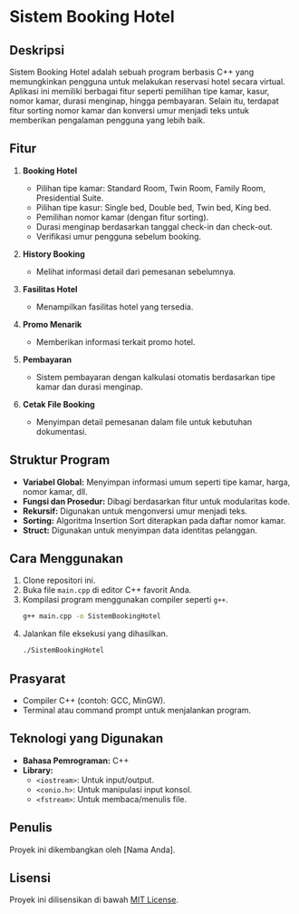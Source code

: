 
# Sistem Booking Hotel 

## Deskripsi
Sistem Booking Hotel adalah sebuah program berbasis C++ yang memungkinkan pengguna untuk melakukan reservasi hotel secara virtual. Aplikasi ini memiliki berbagai fitur seperti pemilihan tipe kamar, kasur, nomor kamar, durasi menginap, hingga pembayaran. Selain itu, terdapat fitur sorting nomor kamar dan konversi umur menjadi teks untuk memberikan pengalaman pengguna yang lebih baik.

## Fitur
1. **Booking Hotel**
   - Pilihan tipe kamar: Standard Room, Twin Room, Family Room, Presidential Suite.
   - Pilihan tipe kasur: Single bed, Double bed, Twin bed, King bed.
   - Pemilihan nomor kamar (dengan fitur sorting).
   - Durasi menginap berdasarkan tanggal check-in dan check-out.
   - Verifikasi umur pengguna sebelum booking.

2. **History Booking**
   - Melihat informasi detail dari pemesanan sebelumnya.

3. **Fasilitas Hotel**
   - Menampilkan fasilitas hotel yang tersedia.

4. **Promo Menarik**
   - Memberikan informasi terkait promo hotel.

5. **Pembayaran**
   - Sistem pembayaran dengan kalkulasi otomatis berdasarkan tipe kamar dan durasi menginap.

6. **Cetak File Booking**
   - Menyimpan detail pemesanan dalam file untuk kebutuhan dokumentasi.

## Struktur Program
- **Variabel Global:** Menyimpan informasi umum seperti tipe kamar, harga, nomor kamar, dll.
- **Fungsi dan Prosedur:** Dibagi berdasarkan fitur untuk modularitas kode.
- **Rekursif:** Digunakan untuk mengonversi umur menjadi teks.
- **Sorting:** Algoritma Insertion Sort diterapkan pada daftar nomor kamar.
- **Struct:** Digunakan untuk menyimpan data identitas pelanggan.

## Cara Menggunakan
1. Clone repositori ini.
2. Buka file `main.cpp` di editor C++ favorit Anda.
3. Kompilasi program menggunakan compiler seperti `g++`.
   ```bash
   g++ main.cpp -o SistemBookingHotel
   ```
4. Jalankan file eksekusi yang dihasilkan.
   ```bash
   ./SistemBookingHotel
   ```

## Prasyarat
- Compiler C++ (contoh: GCC, MinGW).
- Terminal atau command prompt untuk menjalankan program.

## Teknologi yang Digunakan
- **Bahasa Pemrograman:** C++
- **Library:** 
  - `<iostream>`: Untuk input/output.
  - `<conio.h>`: Untuk manipulasi input konsol.
  - `<fstream>`: Untuk membaca/menulis file.

## Penulis
Proyek ini dikembangkan oleh [Nama Anda].

## Lisensi
Proyek ini dilisensikan di bawah [MIT License](LICENSE).
